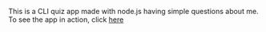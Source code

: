 This is a CLI quiz app made with node.js having simple questions about me.
To see the app in action, click [here](https://replit.com/@jarkshuP/mark1?embed=1&output=1)